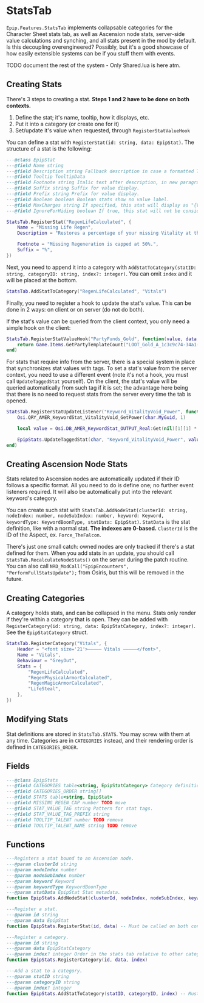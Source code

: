 # StatsTab
`Epip.Features.StatsTab` implements collapsable categories for the Character Sheet stats tab, as well as Ascension node stats, server-side value calculations and synching, and all stats present in the mod by default. Is this decoupling overengineered? Possibly, but it's a good showcase of how easily extensible systems can be if you stuff them with events.

TODO document the rest of the system - Only Shared.lua is here atm.

## Creating Stats

There's 3 steps to creating a stat. **Steps 1 and 2 have to be done on both contexts.**

1. Define the stat; it's name, tooltip, how it displays, etc.
2. Put it into a category (or create one for it)
3. Set/update it's value when requested, through `RegisterStatValueHook`

You can define a stat with `RegisterStat(id: string, data: EpipStat)`. The structure of a stat is the following:

<doc fields="EpipStat">

```lua
---@class EpipStat
---@field Name string
---@field Description string Fallback description in case a formatted Tooltip isn't set.
---@field Tooltip TooltipData
---@field Footnote string Italic text after description, in new paragraph.
---@field Suffix string Suffix for value display.
---@field Prefix string Prefix for value display.
---@field Boolean boolean Boolean stats show no value label.
---@field MaxCharges string If specified, this stat will display as "{Value}/{Value of MaxCharges stat}"
---@field IgnoreForHiding boolean If true, this stat will not be considered as added when determining if a Hidden category should display.
```
</doc>

```lua
StatsTab.RegisterStat("RegenLifeCalculated", {
    Name = "Missing Life Regen",
    Description = "Restores a percentage of your missing Vitality at the start of your turn.",

    Footnote = "Missing Regeneration is capped at 50%.",
    Suffix = "%",
})
```

Next, you need to append it into a category with `AddStatToCategory(statID: string, categoryID: string, index?: integer)`. You can omit `index` and it will be placed at the bottom.

```lua
StatsTab.AddStatToCategory("RegenLifeCalculated", "Vitals")
```

Finally, you need to register a hook to update the stat's value. This can be done in 2 ways: on client or on server (do not do both).

If the stat's value can be queried from the client context, you only need a simple hook on the client:

```lua
StatsTab.RegisterStatValueHook("PartyFunds_Gold", function(value, data, char)
    return Game.Items.GetPartyTemplateCount("LOOT_Gold_A_1c3c9c74-34a1-4685-989e-410dc080be6f")
end)
```

For stats that require info from the server, there is a special system in place that synchronizes stat values with tags. To set a stat's value from the server context, you need to use a different event (note it's not a hook, you must call `UpdateTaggedStat` yourself). On the client, the stat's value will be queried automatically from such tag if it is set; the advantage here being that there is no need to request stats from the server every time the tab is opened.

```lua
StatsTab.RegisterStatUpdateListener("Keyword_VitalityVoid_Power", function(char, data)
    Osi.QRY_AMER_KeywordStat_VitalityVoid_GetPower(char.MyGuid, 1)

    local value = Osi.DB_AMER_KeywordStat_OUTPUT_Real:Get(nil)[1][1] * 100

    EpipStats.UpdateTaggedStat(char, "Keyword_VitalityVoid_Power", value)
end)
```

## Creating Ascension Node Stats
Stats related to Ascension nodes are automatically updated if their ID follows a specific format. All you need to do is define one; no further event listeners required. It will also be automatically put into the relevant keyword's category.

You can create such stat with `StatsTab.AddNodeStat(clusterId: string, nodeIndex: number, nodeSubIndex: number, keyword: Keyword, keywordType: KeywordBoonType, statData: EpipStat)`. `StatData` is the stat definition, like with a normal stat. **The indexes are 0-based.** `ClusterId` is the ID of the Aspect, ex. `Force_TheFalcon`.

There's just one small catch: owned nodes are only tracked if there's a stat defined for them. When you add stats in an update, you should call `StatsTab.RecalculateNodeStats()` on the server during the patch routine. You can also call `NRD_ModCall("EpipEncounters", "PerformFullStatsUpdate");` from Osiris, but this will be removed in the future.

## Creating Categories
A category holds stats, and can be collapsed in the menu. Stats only render if they're within a category that is open. They can be added with `RegisterCategory(id: string, data: EpipStatCategory, index?: integer)`. See the `EpipStatCategory` struct.

```lua
StatsTab.RegisterCategory("Vitals", {
    Header = "<font size='21'>————— Vitals —————</font>",
    Name = "Vitals",
    Behaviour = "GreyOut",
    Stats = {
        "RegenLifeCalculated",
        "RegenPhysicalArmorCalculated",
        "RegenMagicArmorCalculated",
        "LifeSteal",
    },
})
```

## Modifying Stats
Stat definitions are stored in `StatsTab.STATS`. You may screw with them at any time. Categories are in `CATEGORIES` instead, and their rendering order is defined in `CATEGORIES_ORDER`.

## Fields
<doc fields="EpipStats">

```lua
---@class EpipStats
---@field CATEGORIES table<string, EpipStatCategory> Category definitions.
---@field CATEGORIES_ORDER string[]
---@field STATS table<string, EpipStat>
---@field MISSING_REGEN_CAP number TODO move
---@field STAT_VALUE_TAG string Pattern for stat tags.
---@field STAT_VALUE_TAG_PREFIX string
---@field TOOLTIP_TALENT number TODO remove
---@field TOOLTIP_TALENT_NAME string TODO remove
```
</doc>

## Functions
<doc lib="EpipStatsTab">

```lua
---Registers a stat bound to an Ascension node.
---@param clusterId string
---@param nodeIndex number
---@param nodeSubIndex number
---@param keyword Keyword
---@param keywordType KeywordBoonType
---@param statData EpipStat Stat metadata.
function EpipStats.AddNodeStat(clusterId, nodeIndex, nodeSubIndex, keyword, keywordType, statData) -- Must be called on both contexts
```
```lua
---Register a stat.
---@param id string
---@param data EpipStat
function EpipStats.RegisterStat(id, data) -- Must be called on both contexts
```
```lua
---Register a category.
---@param id string
---@param data EpipStatCategory
---@param index? integer Order in the stats tab relative to other categories.
function EpipStats.RegisterCategory(id, data, index)
```
```lua
---Add a stat to a category.
---@param statID string
---@param categoryID string
---@param index? integer
function EpipStats.AddStatToCategory(statID, categoryID, index) -- Must be called on both contexts
```
</doc>